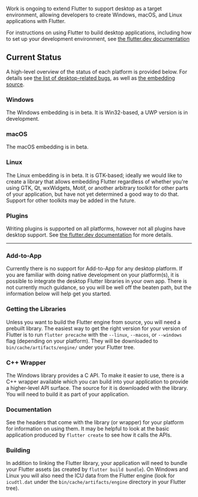 Work is ongoing to extend Flutter to support desktop as a target environment, allowing developers to create Windows, macOS, and Linux applications with Flutter.

For instructions on using Flutter to build desktop applications, including how to set up your development
environment, see [the flutter.dev documentation](https://flutter.dev/desktop)

## Current Status

A high-level overview of the status of each platform is provided below. For details see
[the list of desktop-related bugs](https://github.com/flutter/flutter/issues?utf8=%E2%9C%93&q=is%3Aissue+is%3Aopen+label%3A%22a%3A+desktop%22),
as well as [the embedding source](https://github.com/flutter/engine/tree/master/shell/platform/).

### Windows

The Windows embedding is in beta. It is Win32-based, a UWP
version is in development.

### macOS

The macOS embedding is in beta.

### Linux

The Linux embedding is in beta. It is GTK-based; ideally we would like to create a library that allows embedding Flutter regardless of whether you're using GTK, Qt, wxWidgets, Motif, or another arbitrary toolkit for other parts of your application, but have not yet determined a good way to do that. Support for other toolkits may be added in the future.

### Plugins

Writing plugins is supported on all platforms, however not all plugins have
desktop support. See [the flutter.dev documentation](https://flutter.dev/desktop#plugin-support)
for more details.

***

### Add-to-App

Currently there is no support for Add-to-App for any desktop platform. If you are familiar with doing native development on your platform(s), it is possible to integrate the desktop Flutter libraries in your own app. There is not currently much guidance, so you will be well off the beaten path, but the information below will help get you started.

### Getting the Libraries

Unless you want to build the Flutter engine from source, you will need a prebuilt library. The easiest way to get the right version for your version of Flutter is to run `flutter precache` with the `--linux`, `--macos`, or `--windows` flag (depending on your platform). They will be downloaded to `bin/cache/artifacts/engine/` under your Flutter tree.

### C++ Wrapper

The Windows library provides a C API. To make it easier to use, there is a C++ wrapper available
which you can build into your application to provide a higher-level API surface. The source for it is downloaded with the library. You will need to build it as part of your application.

### Documentation

See the headers that come with the library (or wrapper) for your platform for information on using them. It may be helpful to look at the basic application produced by `flutter create` to see how it calls the APIs.

### Building

In addition to linking the Flutter library, your application will need to bundle your Flutter assets (as created by `flutter build bundle`). On Windows and Linux you will also need the ICU data from the Flutter engine
(look for `icudtl.dat` under the `bin/cache/artifacts/engine` directory in your Flutter tree).